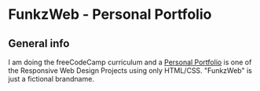 # FunkzWeb - Personal Portfolio

## General info
I am doing the freeCodeCamp curriculum and a [Personal Portfolio][1] is one of the Responsive Web Design Projects using only HTML/CSS.
"FunkzWeb" is just a fictional brandname.


[1]:https://learn.freecodecamp.org/responsive-web-design/responsive-web-design-projects/build-a-personal-portfolio-webpage/
